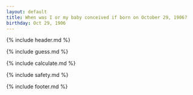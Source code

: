 ```yaml
---
layout: default
title: When was I or my baby conceived if born on October 29, 1906?
birthday: Oct 29, 1906
---
```


{% include header.md %}

{% include guess.md %}

{% include calculate.md %}

{% include safety.md %}

{% include footer.md %}



